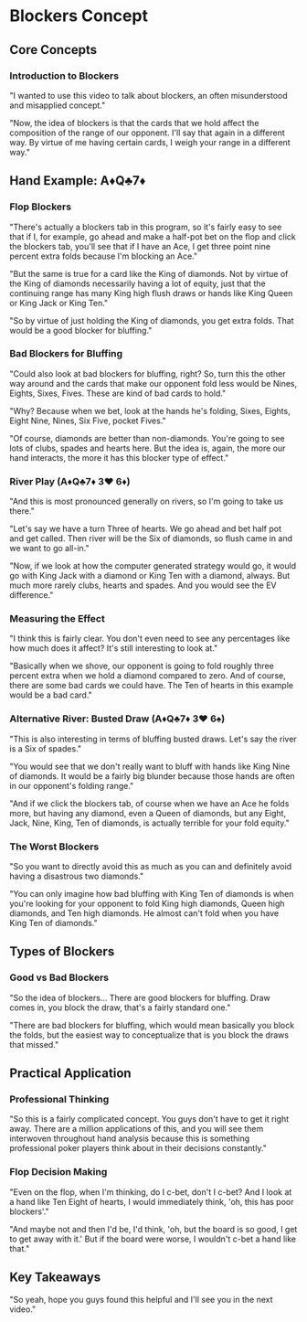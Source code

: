 # Blockers Concept

## Core Concepts

### Introduction to Blockers

"I wanted to use this video to talk about blockers, an often misunderstood and misapplied concept."

"Now, the idea of blockers is that the cards that we hold affect the composition of the range of our opponent. I'll say that again in a different way. By virtue of me having certain cards, I weigh your range in a different way."

## Hand Example: A♦Q♣7♦

### Flop Blockers

"There's actually a blockers tab in this program, so it's fairly easy to see that if I, for example, go ahead and make a half-pot bet on the flop and click the blockers tab, you'll see that if I have an Ace, I get three point nine percent extra folds because I'm blocking an Ace."

"But the same is true for a card like the King of diamonds. Not by virtue of the King of diamonds necessarily having a lot of equity, just that the continuing range has many King high flush draws or hands like King Queen or King Jack or King Ten."

"So by virtue of just holding the King of diamonds, you get extra folds. That would be a good blocker for bluffing."

### Bad Blockers for Bluffing

"Could also look at bad blockers for bluffing, right? So, turn this the other way around and the cards that make our opponent fold less would be Nines, Eights, Sixes, Fives. These are kind of bad cards to hold."

"Why? Because when we bet, look at the hands he's folding, Sixes, Eights, Eight Nine, Nines, Six Five, pocket Fives."

"Of course, diamonds are better than non-diamonds. You're going to see lots of clubs, spades and hearts here. But the idea is, again, the more our hand interacts, the more it has this blocker type of effect."

### River Play (A♦Q♣7♦ 3♥ 6♦)

"And this is most pronounced generally on rivers, so I'm going to take us there."

"Let's say we have a turn Three of hearts. We go ahead and bet half pot and get called. Then river will be the Six of diamonds, so flush came in and we want to go all-in."

"Now, if we look at how the computer generated strategy would go, it would go with King Jack with a diamond or King Ten with a diamond, always. But much more rarely clubs, hearts and spades. And you would see the EV difference."

### Measuring the Effect

"I think this is fairly clear. You don't even need to see any percentages like how much does it affect? It's still interesting to look at."

"Basically when we shove, our opponent is going to fold roughly three percent extra when we hold a diamond compared to zero. And of course, there are some bad cards we could have. The Ten of hearts in this example would be a bad card."

### Alternative River: Busted Draw (A♦Q♣7♦ 3♥ 6♠)

"This is also interesting in terms of bluffing busted draws. Let's say the river is a Six of spades."

"You would see that we don't really want to bluff with hands like King Nine of diamonds. It would be a fairly big blunder because those hands are often in our opponent's folding range."

"And if we click the blockers tab, of course when we have an Ace he folds more, but having any diamond, even a Queen of diamonds, but any Eight, Jack, Nine, King, Ten of diamonds, is actually terrible for your fold equity."

### The Worst Blockers

"So you want to directly avoid this as much as you can and definitely avoid having a disastrous two diamonds."

"You can only imagine how bad bluffing with King Ten of diamonds is when you're looking for your opponent to fold King high diamonds, Queen high diamonds, and Ten high diamonds. He almost can't fold when you have King Ten of diamonds."

## Types of Blockers

### Good vs Bad Blockers

"So the idea of blockers... There are good blockers for bluffing. Draw comes in, you block the draw, that's a fairly standard one."

"There are bad blockers for bluffing, which would mean basically you block the folds, but the easiest way to conceptualize that is you block the draws that missed."

## Practical Application

### Professional Thinking

"So this is a fairly complicated concept. You guys don't have to get it right away. There are a million applications of this, and you will see them interwoven throughout hand analysis because this is something professional poker players think about in their decisions constantly."

### Flop Decision Making

"Even on the flop, when I'm thinking, do I c-bet, don't I c-bet? And I look at a hand like Ten Eight of hearts, I would immediately think, 'oh, this has poor blockers'."

"And maybe not and then I'd be, I'd think, 'oh, but the board is so good, I get to get away with it.' But if the board were worse, I wouldn't c-bet a hand like that."

## Key Takeaways

"So yeah, hope you guys found this helpful and I'll see you in the next video."